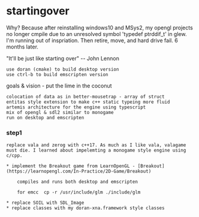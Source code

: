 # startingover

Why? Because after reinstalling windows10 and MSys2, my opengl projects no longer cmpile due to an unresolved symbol 'typedef ptrddif_t' in glew. I'm running out of inspriation. Then retire, move, and hard drive fail. 6 months later.

"It'll be just like starting over" -- John Lennon
 
    use doran (cmake) to build desktop version
    use ctrl-b to build emscripten version

goals & vision - put the lime in the coconut

    colocation of data as in better-mousetrap - array of struct
    entitas style extension to make c++ static typeing more fluid
    artemis architecture for the engine using typescript
    mix of opengl & sdl2 similar to monogame
    run on desktop and emscripten

### step1

    replace vala and zerog with c++17. As much as I like vala, valagame must die. I learned about impelemting a monogame style engine using c/cpp.

    * implement the Breakout game from LearnOpenGL - [Breakout](https://learnopengl.com/In-Practice/2D-Game/Breakout)

        compiles and runs both desktop and emscripten

        for emcc  cp -r /usr/include/glm ./include/glm 

    * replace SOIL with SDL_Image
    * replace classes with my doran-xna.framework style classes



